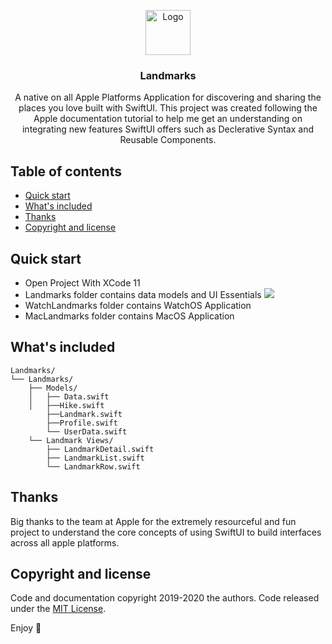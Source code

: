 <p align="center">
  <a href="https://github.com/Rigo-Hernandez/Landmarks-">
    <img src="https://i.ibb.co/vkz4594/landmark-app-icon-76x76.png" alt="Logo" width=72 height=72>
  </a>

  <h3 align="center">Landmarks</h3>

  <p align="center">
    A native on all Apple Platforms Application for discovering and sharing the places you love built with SwiftUI. This project was created following the Apple documentation tutorial to help me get an understanding on integrating new features SwiftUI offers such as Declerative Syntax and Reusable Components.
    <br>
  </p>
</p>


## Table of contents

- [Quick start](#quick-start)
- [What's included](#whats-included)
- [Thanks](#thanks)
- [Copyright and license](#copyright-and-license)


## Quick start

- Open Project With XCode 11 
- Landmarks folder contains data models and UI Essentials 
![](https://i.ibb.co/dbXWpsM/Landmarks.gif)
- WatchLandmarks folder contains WatchOS Application 
- MacLandmarks folder contains MacOS Application 



## What's included



```Data models and Landmark View Structure
Landmarks/
└── Landmarks/
    ├── Models/
    │   ├── Data.swift
    │   ├──Hike.swift
        ├──Landmark.swift
        ├──Profile.swift
        └── UserData.swift
    └── Landmark Views/
        ├── LandmarkDetail.swift
        ├── LandmarkList.swift
        └── LandmarkRow.swift
```

## Thanks

Big thanks to the team at Apple for the extremely resourceful and fun project to understand the core concepts of using SwiftUI to build interfaces across all apple platforms.

## Copyright and license

Code and documentation copyright 2019-2020 the authors. Code released under the [MIT License](https://reponame/blob/master/LICENSE).

Enjoy :metal:
